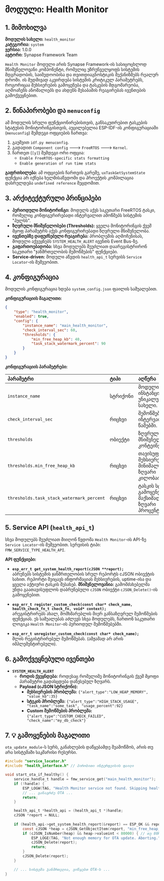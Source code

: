 # მოდული: Health Monitor

## 1. მიმოხილვა

**მოდულის სახელი:** `health_monitor`  
**კატეგორია:** `system`  
**ვერსია:** 1.0.0  
**ავტორი:** Synapse Framework Team

`Health Monitor` მოდული არის Synapse Framework-ის სასიცოცხლოდ მნიშვნელოვანი კომპონენტი, რომელიც უზრუნველყოფს სისტემის მდგრადობის, საიმედოობისა და თვითდიაგნოსტიკის მექანიზმებს რეალურ დროში. ის მუდმივად აკვირდება სისტემის კრიტიკულ პარამეტრებს, როგორიცაა მეხსიერების გამოყენება და ტასკების მდგომარეობა, აღმოაჩენს ანომალიებს და ახდენს შესაბამის რეაგირებას ივენთების გამოქვეყნებით.

## 2. წინაპირობები და `menuconfig`

ამ მოდულის სრული ფუნქციონირებისთვის, განსაკუთრებით ტასკების სტატუსის მონიტორინგისთვის, აუცილებელია ESP-IDF-ის კონფიგურაციაში (`menuconfig`) შემდეგი ოფციების ჩართვა:

1. გაუშვით `idf.py menuconfig`.
2. გადადით `Component config` ---> `FreeRTOS` ---> `Kernel`.
3. ჩართეთ (`[y]`) შემდეგი ორი ოფცია:
    * `Enable FreeRTOS-specific stats formatting`
    * `Enable generation of run time stats`

**გაფრთხილება:** ამ ოფციების ჩართვის გარეშე, `uxTaskGetSystemState` ფუნქცია არ იქნება ხელმისაწვდომი და პროექტის კომპილაცია დასრულდება `undefined reference` შეცდომით.

## 3. არქიტექტურული პრინციპები

* **პერიოდული მონიტორინგი:** მოდულს აქვს საკუთარი FreeRTOS ტასკი, რომელიც კონფიგურირებადი ინტერვალით ამოწმებს სისტემის "პულსს".
* **ზღვრული მნიშვნელობები (Thresholds):** ყველა მონიტორინგის ქვეშ მყოფ პარამეტრს აქვს კონფიგურირებადი ზღვრული მნიშვნელობა.
* **ივენთებზე დაფუძნებული რეაგირება:** პრობლემის აღმოჩენისას, მოდული აქვეყნებს `SYSTEM_HEALTH_ALERT` ივენთს Event Bus-ზე.
* **გაფართოებადობა:** სხვა მოდულებს შეუძლიათ დაარეგისტრირონ საკუთარი "ჯანმრთელობის შემოწმების" ფუნქციები.
* **Service-driven:** მოდული აწვდის `health_api_t` სერვისს `Service Locator`-ის მეშვეობით.

## 4. კონფიგურაცია

მოდულის კონფიგურაცია ხდება `system_config.json` ფაილის საშუალებით.

**კონფიგურაციის მაგალითი:**

```json
{
    "type": "health_monitor",
    "enabled": true,
    "config": {
        "instance_name": "main_health_monitor",
        "check_interval_sec": 60,
        "thresholds": {
            "min_free_heap_kb": 40,
            "task_stack_watermark_percent": 90
        }
    }
}
```

**კონფიგურაციის პარამეტრები:**

| პარამეტრი | ტიპი | აღწერა | სავალდებულო | Default |
|:---|:---|:---|:---:|:---|
| `instance_name` | სტრიქონი | მოდულის ინსტანციის უნიკალური სახელი. | ❌ | `main_health_monitor`|
| `check_interval_sec` | რიცხვი | შემოწმების ინტერვალი წამებში. | ❌ | `30` |
| `thresholds` | ობიექტი | ზღვრული მნიშვნელობების კონტეინერი. | ❌ | - |
| `thresholds.min_free_heap_kb` | რიცხვი | თავისუფალი მეხსიერების მინიმალური ზღვარი კილობაიტებში. | ❌ | `50` |
| `thresholds.task_stack_watermark_percent` | რიცხვი | ტასკის სტეკის გამოყენების მაქსიმალური ზღვარი პროცენტებში. | ❌ | `85` |

## 5. Service API (`health_api_t`)

სხვა მოდულებს შეუძლიათ მიიღონ წვდომა `Health Monitor`-ის API-ზე `Service Locator`-ის მეშვეობით. სერვისის ტიპი: `FMW_SERVICE_TYPE_HEALTH_API`.

**API ფუნქციები:**

* **`esp_err_t get_system_health_report(cJSON **report);`**  
  აბრუნებს სისტემის ჯანმრთელობის სრულ რეპორტს cJSON ობიექტის სახით. რეპორტი შეიცავს ინფორმაციას მეხსიერების, uptime-ისა და ყველა აქტიური ტასკის შესახებ. **მნიშვნელოვანია:** გამომძახებელმა უნდა გაათავისუფლოს დაბრუნებული `cJSON` ობიექტი `cJSON_Delete()`-ის გამოყენებით.

* **`esp_err_t register_custom_check(const char* check_name, health_check_fn_t check_fn, void* context);`**  
  არეგისტრირებს ახალ, მომხმარებლის მიერ განსაზღვრულ შემოწმების ფუნქციას. ეს საშუალებას აძლევს სხვა მოდულებს, ჩართონ საკუთარი ლოგიკა `Health Monitor`-ის პერიოდულ შემოწმებებში.

* **`esp_err_t unregister_custom_check(const char* check_name);`**  
  შლის რეგისტრირებულ შემოწმებას. (ამჟამად არ არის იმპლემენტირებული).

## 6. გამოქვეყნებული ივენთები

* **`SYSTEM_HEALTH_ALERT`**
  * **როდის ქვეყნდება:** როდესაც რომელიმე მონიტორინგის ქვეშ მყოფი პარამეტრი გადასცდება დაწესებულ ზღვარს.
  * **Payload (cJSON სტრიქონი):**
    * **მეხსიერების პრობლემა:** `{"alert_type":"LOW_HEAP_MEMORY", "value_kb":35}`
    * **სტეკის პრობლემა:** `{"alert_type":"HIGH_STACK_USAGE", "task_name":"some_task", "usage_percent":92}`
    * **Custom შემოწმების პრობლემა:** `{"alert_type":"CUSTOM_CHECK_FAILED", "check_name":"my_db_check"}`

## 7. 💡 გამოყენების მაგალითი

`ota_update_module`-ს სურს, განახლების დაწყებამდე შეამოწმოს, არის თუ არა სისტემაში საკმარისი რესურსი.

```c
#include "service_locator.h"
#include "health_interface.h" // პირობითი ინტერფეისის ფაილი

void start_ota_if_healthy() {
    service_handle_t handle = fmw_service_get("main_health_monitor");
    if (!handle) {
        ESP_LOGW(TAG, "Health Monitor service not found. Skipping health check.");
        // ... განაგრძე OTA ...
        return;
    }

    health_api_t *health_api = (health_api_t *)handle;
    cJSON *report = NULL;
    
    if (health_api->get_system_health_report(&report) == ESP_OK && report) {
        const cJSON *heap = cJSON_GetObjectItem(report, "min_free_heap_bytes");
        if (cJSON_IsNumber(heap) && heap->valueint < 80000) { // თუ 80KB-ზე ნაკლებია
            ESP_LOGE(TAG, "Not enough memory for OTA update. Aborting.");
            cJSON_Delete(report);
            return;
        }
        cJSON_Delete(report);
    }

    // ... სისტემა ჯანმრთელია, ვიწყებთ OTA-ს ...
}
```
